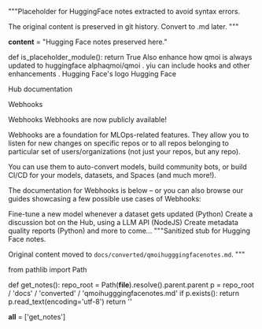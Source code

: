"""Placeholder for HuggingFace notes extracted to avoid syntax errors.

The original content is preserved in git history. Convert to .md later.
"""

__content__ = "Hugging Face notes preserved here."

def is_placeholder_module():
    return True
Also enhance how qmoi is always updated to huggingface alphaqmoi/qmoi . yiu can include hooks and other enhancements . Hugging Face's logo
Hugging Face

Hub documentation

Webhooks


Webhooks
Webhooks are now publicly available!

Webhooks are a foundation for MLOps-related features. They allow you to listen for new changes on specific repos or to all repos belonging to particular set of users/organizations (not just your repos, but any repo).

You can use them to auto-convert models, build community bots, or build CI/CD for your models, datasets, and Spaces (and much more!).

The documentation for Webhooks is below – or you can also browse our guides showcasing a few possible use cases of Webhooks:

Fine-tune a new model whenever a dataset gets updated (Python)
Create a discussion bot on the Hub, using a LLM API (NodeJS)
Create metadata quality reports (Python)
and more to come…
"""Sanitized stub for Hugging Face notes.

Original content moved to `docs/converted/qmoihugggingfacenotes.md`.
"""

from pathlib import Path

def get_notes():
    repo_root = Path(__file__).resolve().parent.parent
    p = repo_root / 'docs' / 'converted' / 'qmoihugggingfacenotes.md'
    if p.exists():
        return p.read_text(encoding='utf-8')
    return ''

__all__ = ['get_notes']